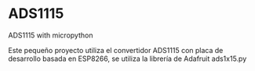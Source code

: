 # ADS1115
ADS1115 with micropython 

Este pequeño proyecto utiliza el convertidor ADS1115 con placa de desarrollo basada en ESP8266, se utiliza la librería de Adafruit ads1x15.py
